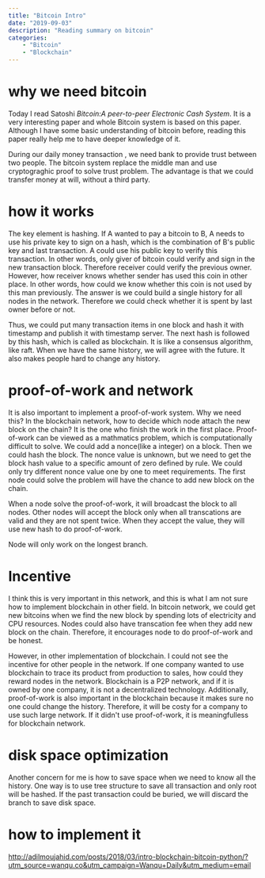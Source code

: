 ```yaml
---
title: "Bitcoin Intro"
date: "2019-09-03"
description: "Reading summary on bitcoin"
categories:
    - "Bitcoin"
    - "Blockchain"
---
```


# why we need bitcoin

Today I read Satoshi *Bitcoin:A peer-to-peer Electronic Cash System*. It is a very interesting paper and whole Bitcoin system is based on this paper. Although I have some basic understanding of bitcoin before, reading this paper really help me to have deeper knowledge of it.

During our daily money transaction , we need bank to provide trust between two people. The bitcoin system replace the middle man and use cryptograghic proof to solve trust problem. The advantage is that we could transfer money at will, without a third party. 

# how it works

The key element is hashing. If A wanted to pay a bitcoin to B, A needs to use his private key to sign on a hash, which is the combination of B's public key and last transaction. A could use his public key to verify this transaction. In other words, only giver of bitcoin could verify and sign in the new transaction block. Therefore receiver could verify the previous owner. However, how receiver knows whether sender has used this coin in other place. In other words, how could we know whether this coin is not used by this man previously. The answer is we could build a single history for all nodes in the network. Therefore we could check whether it is spent by last owner before or not. 

Thus, we could put many transaction items in one block and hash it with timestamp and publish it with timestamp server. The next hash is followed by this hash, which is called as blockchain. It is like a consensus algorithm, like raft. When we have the same history, we will agree with the future. It also makes people hard to change any history.


# proof-of-work and network

It is also important to implement a proof-of-work system. Why we need this? In the blockchain network, how to decide which node attach the new block on the chain? It is the one who finish the work in the first place. Proof-of-work can be viewed as a mathmatics problem, which is computationally difficult to solve. We could add a nonce(like a integer) on a block. Then we could hash the block. The nonce value is unknown, but we need to get the block hash value to a specific amount of zero defined by rule. We could only try different nonce value one by one to meet requirements. The first node could solve the problem will have the chance to add new block on the chain. 

When a node solve the proof-of-work, it will broadcast the block to all nodes. Other nodes will accept the block only when all transcations are valid and they are not spent twice. When they accept the value, they will use new hash to do proof-of-work.

Node will only work on the longest branch.

# Incentive

I think this is very important in this network, and this is what I am not sure how to implement blockchain in other field. In bitcoin network, we could get new bitcoins when we find the new block by spending lots of electricity and CPU resources. Nodes could also have transcation fee when they add new block on the chain. Therefore, it encourages node to do proof-of-work and be honest. 

However, in other implementation of blockchain. I could not see the incentive for other people in the network. If one company wanted to use blockchain to trace its product from production to sales, how could they reward nodes in the network. Blockchain is a P2P network, and if it is owned by one company, it is not a decentralized technology. Additionally, proof-of-work is also important in the blockchain because it makes sure no one could change the history. Therefore, it will be costy for a company to use such large network. If it didn't use proof-of-work, it is meaningfulless for blockchain network.


# disk space optimization 
Another concern for me is how to save space when we need to know all the history. One way is to use tree structure to save all transaction and only root will be hashed. If the past transaction could be buried, we will discard the branch to save disk space.

# how to implement it 

http://adilmoujahid.com/posts/2018/03/intro-blockchain-bitcoin-python/?utm_source=wanqu.co&utm_campaign=Wanqu+Daily&utm_medium=email
